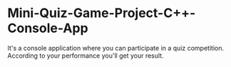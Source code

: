 # Mini-Quiz-Game-Project-C++-Console-App
It's a console application where you can participate in a quiz competition. According to your performance you'll get your result.
